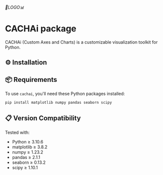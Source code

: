 *🤔LOGO📊*

# **CACHAi package**

CACHAi (Custom Axes and Charts) is a customizable visualization toolkit for Python.

## ⚙️ Installation


## 📦 Requirements

To use `cachai`, you'll need these Python packages installed:

```bash
pip install matplotlib numpy pandas seaborn scipy 
```

## 📋 Version Compatibility

Tested with:

- Python $\geq$ 3.10.6 
- matplotlib $\geq$ 3.8.2
- numpy $\geq$ 1.23.2
- pandas $\geq$ 2.1.1
- seaborn $\geq$ 0.13.2
- scipy $\geq$ 1.10.1



